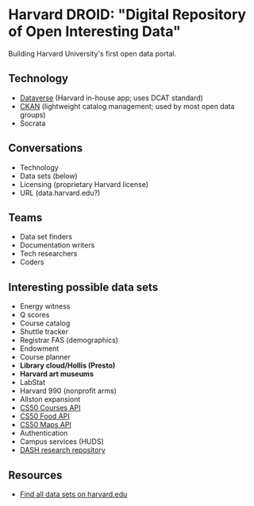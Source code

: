 # Harvard DROID: "Digital Repository of Open Interesting Data"

Building Harvard University's first open data portal.

## Technology
* [Dataverse](http://dataverse.org/) (Harvard in-house app; uses DCAT standard)
* [CKAN](http://ckan.org/) (lightweight catalog management; used by most open data groups)
* Socrata

## Conversations

* Technology
* Data sets (below)
* Licensing (proprietary Harvard license)
* URL (data.harvard.edu?)

## Teams
* Data set finders
* Documentation writers
* Tech researchers
* Coders

## Interesting possible data sets

* Energy witness
* Q scores
* Course catalog
* Shuttle tracker
* Registrar FAS (demographics)
* Endowment
* Course planner
* **Library cloud/Hollis (Presto)**
* **Harvard art museums**
* LabStat
* Harvard 990 (nonprofit arms)
* Allston expansiont
* [CS50 Courses API](https://manual.cs50.net/api/courses/)
* [CS50 Food API](https://manual.cs50.net/api/food/)
* [CS50 Maps API](https://manual.cs50.net/api/maps/)
* Authentication
* Campus services (HUDS)
* [DASH research repository](http://dash.harvard.edu/)

## Resources
* [Find all data sets on harvard.edu](http://lmgtdfy.usopendata.org/)
